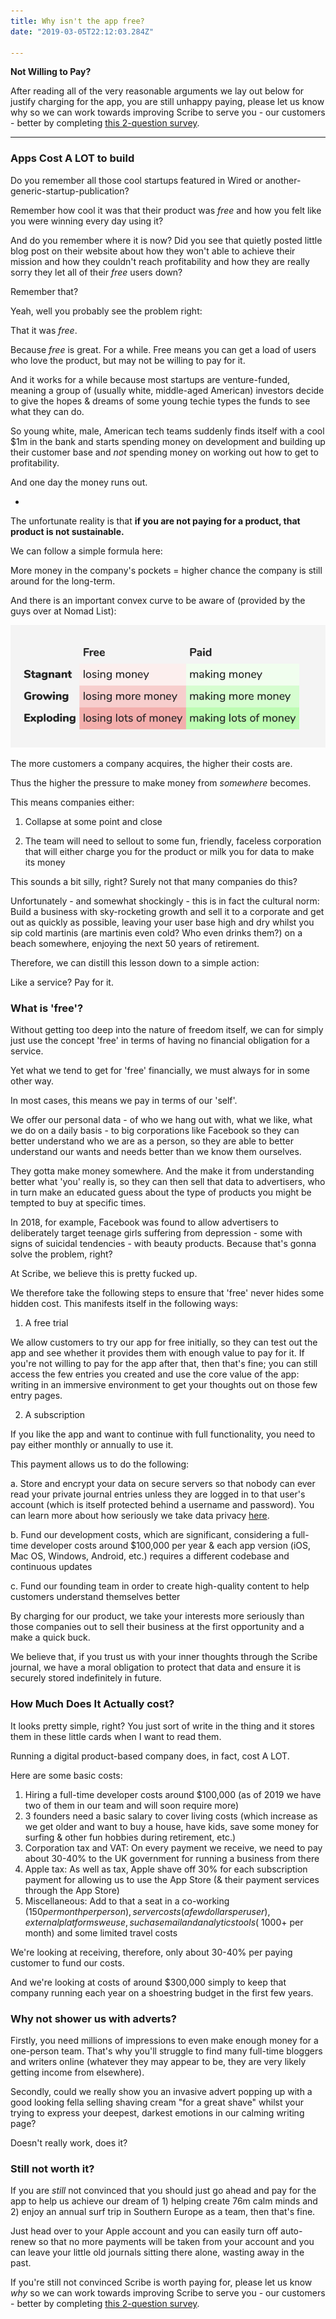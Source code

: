 ```yaml
---
title: Why isn't the app free?
date: "2019-03-05T22:12:03.284Z"

---
```



**Not Willing to Pay?**

After reading all of the very reasonable arguments we lay out below for justify
charging for the app, you are still unhappy paying, please let us know why so we
can work towards improving Scribe to serve you - our customers - better by completing
[this 2-question survey](https://henrylatham.typeform.com/to/fnVIoW).

---



### Apps Cost A LOT to build

Do you remember all those cool startups featured in Wired or another-generic-startup-publication?

Remember how cool it was that their product was *free* and how you felt like you were winning every day using it?

And do you remember where it is now? Did you see that quietly posted little blog post on their website about how they won't able to achieve their mission and how they couldn't reach profitability and how they are really sorry they let all of their *free* users down?

Remember that?

Yeah, well you probably see the problem right:

That it was *free*.

Because *free* is great. For a while. Free means you can get a load of users who love the product, but may not be willing to pay for it.

And it works for a while because most startups are venture-funded, meaning a group of (usually white, middle-aged American) investors decide to give the hopes & dreams of some young techie types the funds to see what they can do.

So young white, male, American tech teams suddenly finds itself with a cool $1m in the bank and starts spending money on development and building up their customer base and *not* spending money on working out how to get to profitability.

And one day the money runs out.

-

The unfortunate reality is that **if you are not paying for a product, that product is not sustainable.**

We can follow a simple formula here:

More money in the company's pockets = higher chance the company is still around for the long-term.

And there is an important convex curve to be aware of (provided by the guys over at Nomad List):

![Development Costs](./dev-costs.jpg)

The more customers a company acquires, the higher their costs are.

Thus the higher the pressure to make money from *somewhere* becomes.

This means companies either:

1. Collapse at some point and close

2. The team will need to sellout to some fun, friendly, faceless corporation that will either charge you for the product or milk you for data to make its money

This sounds a bit silly, right? Surely not that many companies do this?

Unfortunately - and somewhat shockingly - this is in fact the cultural norm: Build a business with sky-rocketing growth and sell it to a corporate and get out as quickly as possible, leaving your user base high and dry whilst you sip cold martinis (are martinis even cold? Who even drinks them?) on a beach somewhere, enjoying the next 50 years of retirement.

Therefore, we can distill this lesson down to a simple action:

Like a service? Pay for it.



### What is 'free'?

Without getting too deep into the nature of freedom itself, we can for simply just use the concept 'free' in terms of having no financial obligation for a service.

Yet what we tend to get for 'free' financially, we must always for in some other way.

In most cases, this means we pay in terms of our 'self'.

We offer our personal data - of who we hang out with, what we like, what we do on a daily basis - to big corporations like Facebook so they can better understand who we are as a person, so they are able to better understand our wants and needs better than we know them ourselves.

They gotta make money somewhere. And the make it from understanding better what 'you' really is, so they can then sell that data to advertisers, who in turn make an educated guess about the type of products you might be tempted to buy at specific times.

In 2018, for example, Facebook was found to allow advertisers to deliberately target teenage girls suffering from depression - some with signs of suicidal tendencies - with beauty products. Because that's gonna solve the problem, right?

At Scribe, we believe this is pretty fucked up.

We therefore take the following steps to ensure that 'free' never hides some hidden cost. This manifests itself in the following ways:


1. A free trial

We allow customers to try our app for free initially, so they can test out the app and see whether it provides them with enough value to pay for it. If you're not willing to pay for the app after that, then that's fine; you can still access the few entries you created and use the core value of the app: writing in an immersive environment to get your thoughts out on those few entry pages.


2. A subscription

If you like the app and want to continue with full functionality, you need to pay either monthly or annually to use it.

This payment allows us to do the following:

  a. Store and encrypt your data on secure servers so that nobody can ever read your private journal entries unless they are logged in to that user's account (which is itself protected behind a username and password). You can learn more about how seriously we take data privacy [here](../data-privacy/).

  b. Fund our development costs, which are significant, considering a full-time developer costs around $100,000 per year & each app version (iOS, Mac OS, Windows, Android, etc.) requires a different codebase and continuous updates

  c. Fund our founding team in order to create high-quality content to help customers understand themselves better



By charging for our product, we take your interests more seriously than those companies out to sell their business at the first opportunity and a make a quick buck.

We believe that, if you trust us with your inner thoughts through the Scribe journal, we have a moral obligation to protect that data and ensure it is securely stored indefinitely in future.




### How Much Does It Actually cost?

It looks pretty simple, right? You just sort of write in the thing and it stores them in these little cards when I want to read them.

Running a digital product-based company does, in fact, cost A LOT.

Here are some basic costs:

1. Hiring a full-time developer costs around $100,000 (as of 2019 we have two of them in our team and will soon require more)
2. 3 founders need a basic salary to cover living costs (which increase as we get older and want to buy a house, have kids, save some money for surfing & other fun hobbies during retirement, etc.)
3. Corporation tax and VAT: On every payment we receive, we need to pay about 30-40% to the UK government for running a business from there
4. Apple tax: As well as tax, Apple shave off 30% for each subscription payment for allowing us to use the App Store (& their payment services through the App Store)
5. Miscellaneous: Add to that a seat in a co-working ($150 per month per person), server costs (a few dollars per user), external platforms we use, such as email and analytics tools (~$1000+ per month) and some limited travel costs

We're looking at receiving, therefore, only about 30-40% per paying customer to fund our costs.

And we're looking at costs of around $300,000 simply to keep that company running each year on a shoestring budget in the first few years.





### Why not shower us with adverts?

Firstly, you need millions of impressions to even make enough money for a one-person team. That's why you'll struggle to find many full-time bloggers and writers online (whatever they may appear to be, they are very likely getting income from elsewhere).

Secondly, could we really show you an invasive advert popping up with a good looking fella selling shaving cream "for a great shave" whilst your trying to express your deepest, darkest emotions in our calming writing page?

Doesn't really work, does it?



### Still not worth it?

If you are *still* not convinced that you should just go ahead and pay for the app to help us achieve our dream of 1) helping create 76m calm minds and 2) enjoy an annual surf trip in Southern Europe as a team, then that's fine.

Just head over to your Apple account and you can easily turn off auto-renew so that no more payments will be taken from your account and you can leave your little old journals sitting there alone, wasting away in the past.


If you're still not convinced Scribe is worth paying for, please let us know *why* so we
can work towards improving Scribe to serve you - our customers - better by completing
[this 2-question survey](https://henrylatham.typeform.com/to/fnVIoW).
